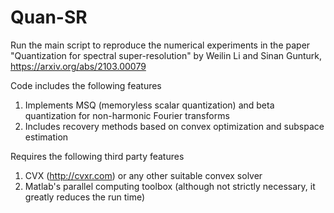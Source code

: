 # Quan-SR

Run the main script to reproduce the numerical experiments in the paper "Quantization for spectral super-resolution" by Weilin Li and Sinan Gunturk, https://arxiv.org/abs/2103.00079

Code includes the following features
1. Implements MSQ (memoryless scalar quantization) and beta quantization for non-harmonic Fourier transforms
2. Includes recovery methods based on convex optimization and subspace estimation

Requires the following third party features
1. CVX (http://cvxr.com) or any other suitable convex solver
2. Matlab's parallel computing toolbox (although not strictly necessary, it greatly reduces the run time)

